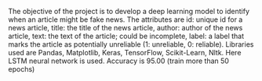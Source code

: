 The objective of the project is to develop a deep learning model to identify when an article might be fake news. The attributes are id: unique id for a news article, title: the title of the news article, author: author of the news article, text: the text of the article; could be incomplete, label: a label that marks the article as potentially unreliable (1: unreliable, 0: reliable). Libraries used are Pandas, Matplotlib, Keras, TensorFlow, Scikit-Learn, Nltk. Here LSTM neural network is used. Accuracy is 95.00 (train more than 50 epochs)
